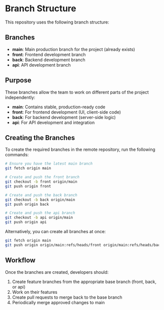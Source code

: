 # Branch Structure

This repository uses the following branch structure:

## Branches

- **main**: Main production branch for the project (already exists)
- **front**: Frontend development branch
- **back**: Backend development branch  
- **api**: API development branch

## Purpose

These branches allow the team to work on different parts of the project independently:
- **main**: Contains stable, production-ready code
- **front**: For frontend development (UI, client-side code)
- **back**: For backend development (server-side logic)
- **api**: For API development and integration

## Creating the Branches

To create the required branches in the remote repository, run the following commands:

```bash
# Ensure you have the latest main branch
git fetch origin main

# Create and push the front branch
git checkout -b front origin/main
git push origin front

# Create and push the back branch  
git checkout -b back origin/main
git push origin back

# Create and push the api branch
git checkout -b api origin/main
git push origin api
```

Alternatively, you can create all branches at once:

```bash
git fetch origin main
git push origin origin/main:refs/heads/front origin/main:refs/heads/back origin/main:refs/heads/api
```

## Workflow

Once the branches are created, developers should:
1. Create feature branches from the appropriate base branch (front, back, or api)
2. Work on their features
3. Create pull requests to merge back to the base branch
4. Periodically merge approved changes to main
